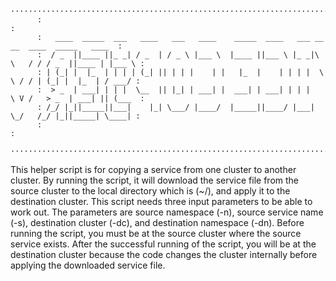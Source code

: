 ```
      ······························································································
      :                                                                                            :
      :   ____  _____  ___   ____   ___   ____    _____  ____   ___ __     __  ____  _____   ____  :
      :  / _  ||____ ||_ _| / _  | / _ \ |___ \  |____ ||___ \ |_ _|\ \   / / / _  ||____ | |___ \ :
      : | (_| |  |_  | | | | (_| || | | |    | |   |_  |    | | | |  \ \ / / | (_| |  |_  | / ___/ :
      :  > _  | ___| | | |  \__  || |_| | ___| |  ___| | ___| | | |   \ V /   > _  | ___| || (___  :
      : /_/ |_||_____||___|    |_| \___/ |____/  |_____||____/ |___|   \_/   /_/ |_||_____| \____| :
      :                                                                                            :
      ······························································································
```
This helper script is for copying a service from one cluster to another cluster. By running the script, it will download the service file from the source cluster to the local directory which is (~/), and apply it to the destination cluster. This script needs three input parameters to be able to work out. The parameters are source namespace (-n), source service name (-s), destination cluster (-dc), and destination namespace (-dn). Before running the script, you must be at the source cluster where the source service exists. After the successful running of the script, you will be at the destination cluster because the code changes the cluster internally before applying the downloaded service file.
